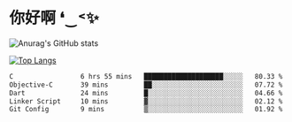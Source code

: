 # 你好啊 ❛‿˂✨

![Anurag's GitHub stats](https://github-readme-stats.vercel.app/api?username=ZombieFly&count_private=true&show_icons=true)

[![Top Langs](https://github-readme-stats.vercel.app/api/top-langs/?username=ZombieFly&layout=compact&count_private=true&hide=Ruby,makefile)](https://github.com/anuraghazra/github-readme-stats)

<!--START_SECTION:waka-->

```txt
C                 6 hrs 55 mins   ████████████████████░░░░░   80.33 %
Objective-C       39 mins         ██░░░░░░░░░░░░░░░░░░░░░░░   07.72 %
Dart              24 mins         █░░░░░░░░░░░░░░░░░░░░░░░░   04.66 %
Linker Script     10 mins         ▓░░░░░░░░░░░░░░░░░░░░░░░░   02.12 %
Git Config        9 mins          ▒░░░░░░░░░░░░░░░░░░░░░░░░   01.92 %
```

<!--END_SECTION:waka-->
